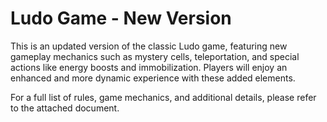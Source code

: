 # Ludo Game - New Version
This is an updated version of the classic Ludo game, featuring new gameplay mechanics such as mystery cells, teleportation, and special actions like energy boosts and immobilization. Players will enjoy an enhanced and more dynamic experience with these added elements.

For a full list of rules, game mechanics, and additional details, please refer to the attached document.
